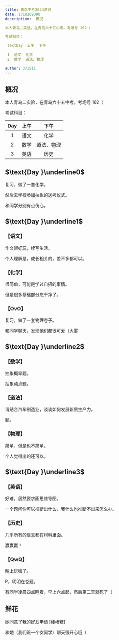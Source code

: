 ```yaml
---
title: 青岛中考2024游记
date: 1718269090
description:  概况

本人青岛二实验，在青岛六十五中考。考场号 162（

考试科目：

 textDay  上午  下午 
      
 1  语文  化学 
 2  数学  道法、物理 

author: 371511
---
```


## 概况

本人青岛二实验，在青岛六十五中考。考场号 162（

考试科目：

| $\text{Day}$ | 上午 | 下午 |
| :-: | :-: | :-: |
| $1$ | 语文 | 化学 |
| $2$ | 数学 | 道法、物理 |
| $3$ | 英语 | 历史 |

## $\text{Day }\underline0$

复习，做了一套化学。

然后去学校参加抽象的送考仪式。

和同学分别有点伤心。

## $\text{Day }\underline1$

### 【语文】

作文很好玩，续写生活。

个人理解是，成长相关的，差不多都可以。

### 【化学】

很简单，可能是学过自招的事情。

但是很多基础部分忘干净了。

### 【$\mathsf{OvO}$】

复习，做了一套物理卷子。

和同学聊天，发现他们都很可爱（大雾

## $\text{Day }\underline2$

### 【数学】

抽象概率题。

抽象动点题。

### 【道法】

请结合汽车制造业，谈谈如何发展新质生产力。

额。

### 【物理】

简单，但是也不简单。

个人觉得出的还可以。

## $\text{Day }\underline3$

### 【英语】

好难，居然要求画思维导图。

一个题问你可以推断出什么，我什么也推断不出来怎么办。

### 【历史】

几乎所有的信息都在材料里面。

赢赢赢！

### 【$\mathsf{QwQ}$】

晚上玩嗨了。

P，明明在卷题。

有同学凌晨四点睡着，早上六点起，然后第二天就死了（

## 鲜花

她同意了我的好友申请 [棒棒糖]

和她（我们班一个女同学）聊天很开心哦（
